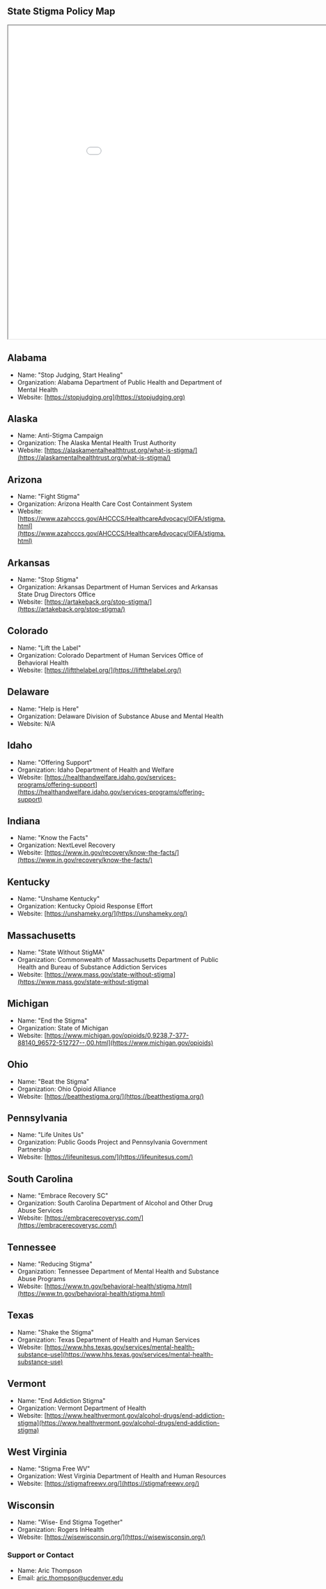 ## State Stigma Policy Map

<iframe src="stigma_campaign_map.html" height="720" width="960"></iframe>

## Alabama
- Name: "Stop Judging, Start Healing"
- Organization: Alabama Department of Public Health and Department of Mental Health
- Website: [https://stopjudging.org](https://stopjudging.org)

## Alaska
- Name: Anti-Stigma Campaign
- Organization: The Alaska Mental Health Trust Authority
- Website: [https://alaskamentalhealthtrust.org/what-is-stigma/](https://alaskamentalhealthtrust.org/what-is-stigma/)

## Arizona
- Name: "Fight Stigma"
- Organization: Arizona Health Care Cost Containment System
- Website: [https://www.azahcccs.gov/AHCCCS/HealthcareAdvocacy/OIFA/stigma.html](https://www.azahcccs.gov/AHCCCS/HealthcareAdvocacy/OIFA/stigma.html)

## Arkansas
- Name: "Stop Stigma"
- Organization: Arkansas Department of Human Services and Arkansas State Drug Directors Office
- Website: [https://artakeback.org/stop-stigma/](https://artakeback.org/stop-stigma/)

## Colorado
- Name: "Lift the Label"
- Organization: Colorado Department of Human Services Office of Behavioral Health
- Website: [https://liftthelabel.org/](https://liftthelabel.org/)

## Delaware
- Name: "Help is Here"
- Organization: Delaware Division of Substance Abuse and Mental Health
- Website: N/A

## Idaho
- Name: "Offering Support"
- Organization: Idaho Department of Health and Welfare
- Website: [https://healthandwelfare.idaho.gov/services-programs/offering-support](https://healthandwelfare.idaho.gov/services-programs/offering-support)

## Indiana
- Name: "Know the Facts"
- Organization: NextLevel Recovery
- Website: [https://www.in.gov/recovery/know-the-facts/](https://www.in.gov/recovery/know-the-facts/)

## Kentucky
- Name: "Unshame Kentucky"
- Organization: Kentucky Opioid Response Effort
- Website: [https://unshameky.org/](https://unshameky.org/)

## Massachusetts
- Name: "State Without StigMA"
- Organization: Commonwealth of Massachusetts Department of Public Health and Bureau of Substance Addiction Services
- Website: [https://www.mass.gov/state-without-stigma](https://www.mass.gov/state-without-stigma)

## Michigan
- Name: "End the Stigma"
- Organization: State of Michigan
- Website: [https://www.michigan.gov/opioids/0,9238,7-377-88140_96572-512727--,00.html](https://www.michigan.gov/opioids)

## Ohio
- Name: "Beat the Stigma"
- Organization: Ohio Opioid Alliance
- Website: [https://beatthestigma.org/](https://beatthestigma.org/)

## Pennsylvania
- Name: "Life Unites Us"
- Organization: Public Goods Project and Pennsylvania Government Partnership
- Website: [https://lifeunitesus.com/](https://lifeunitesus.com/)

## South Carolina
- Name: "Embrace Recovery SC"
- Organization: South Carolina Department of Alcohol and Other Drug Abuse Services
- Website: [https://embracerecoverysc.com/](https://embracerecoverysc.com/)

## Tennessee
- Name: "Reducing Stigma"
- Organization: Tennessee Department of Mental Health and Substance Abuse Programs
- Website: [https://www.tn.gov/behavioral-health/stigma.html](https://www.tn.gov/behavioral-health/stigma.html)

## Texas
- Name: "Shake the Stigma"
- Organization: Texas Department of Health and Human Services
- Website: [https://www.hhs.texas.gov/services/mental-health-substance-use](https://www.hhs.texas.gov/services/mental-health-substance-use)

## Vermont
- Name: "End Addiction Stigma"
- Organization: Vermont Department of Health
- Website: [https://www.healthvermont.gov/alcohol-drugs/end-addiction-stigma](https://www.healthvermont.gov/alcohol-drugs/end-addiction-stigma)

## West Virginia
- Name: "Stigma Free WV"
- Organization: West Virginia Department of Health and Human Resources
- Website: [https://stigmafreewv.org/](https://stigmafreewv.org/)

## Wisconsin
- Name: "Wise- End Stigma Together"
- Organization: Rogers InHealth
- Website: [https://wisewisconsin.org/](https://wisewisconsin.org/)

### Support or Contact
- Name: Aric Thompson
- Email: aric.thompson@ucdenver.edu

